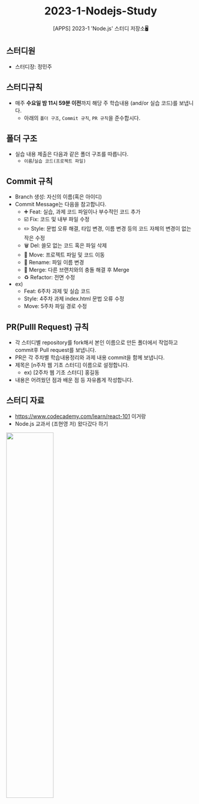 <h1 align="center">2023-1-Nodejs-Study</h1>
<p align="center">[APPS] 2023-1 'Node.js' 스터디 저장소🖥️</p>


## 스터디원
* 스터디장: 정민주

## 스터디규칙
* 매주 **수요일 밤 11시 59분 이전**까지 해당 주 학습내용 (and/or 실습 코드)를 보냅니다.
  * 아래의 `폴더 구조`, `Commit 규칙`, `PR 규칙`을 준수합시다.

## 폴더 구조
* 실습 내용 제출은 다음과 같은 폴더 구조를 따릅니다.
  * `이름`/`실습 코드(프로젝트 파일)`

## Commit 규칙
* Branch 생성: 자신의 이름(혹은 아이디)
* Commit Message는 다음을 참고합니다.
  * ➕ Feat: 실습, 과제 코드 파일이나 부수적인 코드 추가
  * ☑️ Fix: 코드 및 내부 파일 수정
  * ✏️ Style: 문법 오류 해결, 타입 변경, 이름 변경 등의 코드 자체의 변경이 없는 작은 수정
  * 🗑️ Del: 쓸모 없는 코드 혹은 파일 삭제
  * 🚚 Move: 프로젝트 파일 및 코드 이동
  * 📛 Rename: 파일 이름 변경
  * 🔀 Merge: 다른 브랜치와의 충돌 해결 후 Merge
  * ♻️ Refactor: 전면 수정
* ex)
  * Feat: 6주차 과제 및 실습 코드
  * Style: 4주차 과제 index.html 문법 오류 수정
  * Move: 5주차 파일 경로 수정
 
## PR(Pulll Request) 규칙
* 각 스터디별 repository를 fork해서 본인 이름으로 만든 폴더에서 작업하고 commit후 Pull request를 보냅니다.
* PR은 각 주차별 학습내용정리와 과제 내용 commit을 함께 보냅니다.
* 제목은 [n주차 웹 기초 스터디] 이름으로 설정합니다.
  * ex) [2주차 웹 기초 스터디] 홍길동
* 내용은 어려웠던 점과 배운 점 등 자유롭게 작성합니다.

## 스터디 자료
* https://www.codecademy.com/learn/react-101 이거랑
* Node.js 교과서 (조현영 저) 왔다갔다 하기
<img src="http://image.yes24.com/goods/62597864/XL" width="50%">
